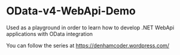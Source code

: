 # OData-v4-WebApi-Demo
Used as a playground in order to learn how to develop .NET WebApi applications with OData integration

You can follow the series at https://denhamcoder.wordpress.com/
